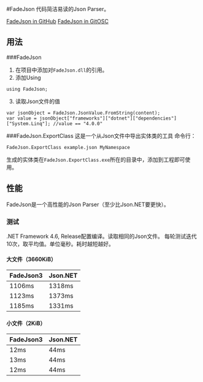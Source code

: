 #FadeJson
代码简洁易读的Json Parser。

[FadeJson in GitHub](https://github.com/YangFan789/FadeJson)
[FadeJson in GitOSC](http://git.oschina.net/fuis/FadeJson)

<script src='http://git.oschina.net/fuis/FadeJson/star_widget_preview'></script>
<script src='http://git.oschina.net/fuis/FadeJson/fork_widget_preview'></script>

## 用法

###FadeJson
1. 在项目中添加对`FadeJson.dll`的引用。
2. 添加Using

```
using FadeJson;
```

3. 读取Json文件的值

```
var jsonObject = FadeJson.JsonValue.FromString(content);
var value = jsonObject["frameworks"]["dotnet"]["dependencies"]["System.Linq"]; //value == "4.0.0"
```

###FadeJson.ExportClass
这是一个从Json文件中导出实体类的工具
命令行：
```
FadeJson.ExportClass example.json MyNamespace
```
生成的实体类在`FadeJson.ExportClass.exe`所在的目录中，添加到工程即可使用。

## 性能
FadeJson是一个高性能的Json Parser（至少比Json.NET要更快）。

### 测试
.NET Framework 4.6, Release配置编译。读取相同的Json文件。
每轮测试迭代10次，取平均值。单位毫秒。耗时越短越好。

#### 大文件（3660KiB）

|FadeJson3|Json.NET|
|---------|--------|
|1106ms|1318ms|
|1123ms|1373ms|
|1185ms|1331ms|

#### 小文件（2KiB）

|FadeJson3|Json.NET|
|---------|--------|
|12ms|44ms|
|13ms|44ms|
|12ms|44ms|